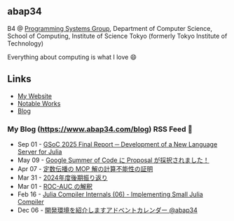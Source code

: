 ## abap34

B4 @ [Programming Systems Group](https://www.psg.c.titech.ac.jp/), Department of Computer Science, School of Computing, Institute of Science Tokyo (formerly Tokyo Institute of Technology)

Everything about computing is what I love :smile:

## Links

- [My Website](https://www.abap34.com)
- [Notable Works](https://www.abap34.com/works)
- [Blog](https://www.abap34.com/blog)
 

### My Blog (https://www.abap34.com/blog) RSS Feed 📝 

<!-- feed start -->
- Sep 01 - [GSoC 2025 Final Report ─ Development of a New Language Server for Julia](https://abap34.com/posts/gsoc2025_final_report.html)
- May 09 - [Google Summer of Code に Proposal が採択されました！](https://abap34.com/posts/gsoc2025.html)
- Apr 07 - [定数伝播の MOP 解の計算不能性の証明](https://abap34.com/posts/mop_undeciable.html)
- Mar 31 - [2024年度後期振り返り](https://abap34.com/posts/hurikaeri_2024_1.html)
- Mar 01 - [ROC-AUC の解釈](https://abap34.com/posts/auc.html)
- Feb 16 - [Julia Compiler Internals (06) - Implementing Small Julia Compiler](https://abap34.com/posts/jci_06.html)
- Dec 06 - [開発環境を紹介しますアドベントカレンダー @abap34](https://abap34.com/posts/devenv_advent.html)
<!-- feed end -->
